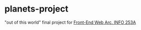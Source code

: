 # planets-project

"out of this world" final project for [Front-End Web Arc. INFO 253A](https://sites.ischool.berkeley.edu/i253af21/)

